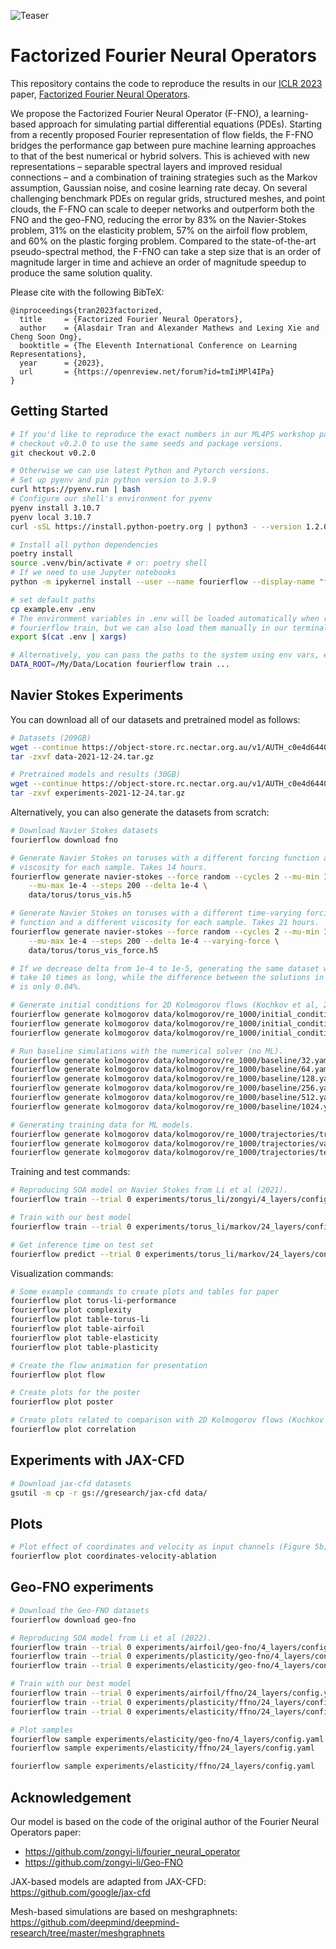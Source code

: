 ![Teaser](https://raw.githubusercontent.com/alasdairtran/fourierflow/main/figures/poster.png)

# Factorized Fourier Neural Operators

This repository contains the code to reproduce the results in our [ICLR
2023](https://iclr.cc/Conferences/2023) paper, [Factorized Fourier Neural
Operators](https://arxiv.org/abs/2111.13802).

We propose the Factorized Fourier Neural Operator (F-FNO), a learning-based
approach for simulating partial differential equations (PDEs). Starting from a
recently proposed Fourier representation of flow fields, the F-FNO bridges the
performance gap between pure machine learning approaches to that of the best
numerical or hybrid solvers. This is achieved with new representations –
separable spectral layers and improved residual connections – and a combination
of training strategies such as the Markov assumption, Gaussian noise, and
cosine learning rate decay. On several challenging benchmark PDEs on regular
grids, structured meshes, and point clouds, the F-FNO can scale to deeper
networks and outperform both the FNO and the geo-FNO, reducing the error by 83%
on the Navier-Stokes problem, 31% on the elasticity problem, 57% on the airfoil
flow problem, and 60% on the plastic forging problem. Compared to the
state-of-the-art pseudo-spectral method, the F-FNO can take a step size that is
an order of magnitude larger in time and achieve an order of magnitude speedup
to produce the same solution quality.

Please cite with the following BibTeX:

```raw
@inproceedings{tran2023factorized,
  title     = {Factorized Fourier Neural Operators},
  author    = {Alasdair Tran and Alexander Mathews and Lexing Xie and Cheng Soon Ong},
  booktitle = {The Eleventh International Conference on Learning Representations},
  year      = {2023},
  url       = {https://openreview.net/forum?id=tmIiMPl4IPa}
}
```

## Getting Started

```sh
# If you'd like to reproduce the exact numbers in our ML4PS workshop paper,
# checkout v0.2.0 to use the same seeds and package versions.
git checkout v0.2.0

# Otherwise we can use latest Python and Pytorch versions.
# Set up pyenv and pin python version to 3.9.9
curl https://pyenv.run | bash
# Configure our shell's environment for pyenv
pyenv install 3.10.7
pyenv local 3.10.7
curl -sSL https://install.python-poetry.org | python3 - --version 1.2.0b3

# Install all python dependencies
poetry install
source .venv/bin/activate # or: poetry shell
# If we need to use Jupyter notebooks
python -m ipykernel install --user --name fourierflow --display-name "fourierflow"

# set default paths
cp example.env .env
# The environment variables in .env will be loaded automatically when running
# fourierflow train, but we can also load them manually in our terminal
export $(cat .env | xargs)

# Alternatively, you can pass the paths to the system using env vars, e.g.
DATA_ROOT=/My/Data/Location fourierflow train ...
```

## Navier Stokes Experiments

You can download all of our datasets and pretrained model as follows:

```sh
# Datasets (209GB)
wget --continue https://object-store.rc.nectar.org.au/v1/AUTH_c0e4d64401cf433fb0260d211c3f23f8/fourierflow/data-2021-12-24.tar.gz
tar -zxvf data-2021-12-24.tar.gz

# Pretrained models and results (30GB)
wget --continue https://object-store.rc.nectar.org.au/v1/AUTH_c0e4d64401cf433fb0260d211c3f23f8/fourierflow/experiments-2021-12-24.tar.gz
tar -zxvf experiments-2021-12-24.tar.gz
```

Alternatively, you can also generate the datasets from scratch:

```sh
# Download Navier Stokes datasets
fourierflow download fno

# Generate Navier Stokes on toruses with a different forcing function and
# viscosity for each sample. Takes 14 hours.
fourierflow generate navier-stokes --force random --cycles 2 --mu-min 1e-5 \
    --mu-max 1e-4 --steps 200 --delta 1e-4 \
    data/torus/torus_vis.h5

# Generate Navier Stokes on toruses with a different time-varying forcing
# function and a different viscosity for each sample. Takes 21 hours.
fourierflow generate navier-stokes --force random --cycles 2 --mu-min 1e-5 \
    --mu-max 1e-4 --steps 200 --delta 1e-4 --varying-force \
    data/torus/torus_vis_force.h5

# If we decrease delta from 1e-4 to 1e-5, generating the same dataset would now
# take 10 times as long, while the difference between the solutions in step 20
# is only 0.04%.

# Generate initial conditions for 2D Kolmogorov flows (Kochkov et al, 2021).
fourierflow generate kolmogorov data/kolmogorov/re_1000/initial_conditions/train.yaml # 22 GPU hours
fourierflow generate kolmogorov data/kolmogorov/re_1000/initial_conditions/valid.yaml # 3 GPU hours
fourierflow generate kolmogorov data/kolmogorov/re_1000/initial_conditions/test.yaml # 22 GPU hours

# Run baseline simulations with the numerical solver (no ML).
fourierflow generate kolmogorov data/kolmogorov/re_1000/baseline/32.yaml # 1 GPU min
fourierflow generate kolmogorov data/kolmogorov/re_1000/baseline/64.yaml # 2 GPU mins
fourierflow generate kolmogorov data/kolmogorov/re_1000/baseline/128.yaml # 3 GPU mins
fourierflow generate kolmogorov data/kolmogorov/re_1000/baseline/256.yaml # 6 GPU mins
fourierflow generate kolmogorov data/kolmogorov/re_1000/baseline/512.yaml # 20 GPU mins
fourierflow generate kolmogorov data/kolmogorov/re_1000/baseline/1024.yaml # 2 GPU hours

# Generating training data for ML models.
fourierflow generate kolmogorov data/kolmogorov/re_1000/trajectories/train.yaml # 19 GPU hours
fourierflow generate kolmogorov data/kolmogorov/re_1000/trajectories/valid.yaml # 2 GPU hours
fourierflow generate kolmogorov data/kolmogorov/re_1000/trajectories/test.yaml # 19 GPU hours
```

Training and test commands:

```sh
# Reproducing SOA model on Navier Stokes from Li et al (2021).
fourierflow train --trial 0 experiments/torus_li/zongyi/4_layers/config.yaml

# Train with our best model
fourierflow train --trial 0 experiments/torus_li/markov/24_layers/config.yaml

# Get inference time on test set
fourierflow predict --trial 0 experiments/torus_li/markov/24_layers/config.yaml
```

Visualization commands:

```sh
# Some example commands to create plots and tables for paper
fourierflow plot torus-li-performance
fourierflow plot complexity
fourierflow plot table-torus-li
fourierflow plot table-airfoil
fourierflow plot table-elasticity
fourierflow plot table-plasticity

# Create the flow animation for presentation
fourierflow plot flow

# Create plots for the poster
fourierflow plot poster

# Create plots related to comparison with 2D Kolmogorov flows (Kochkov et al, 2021).
fourierflow plot correlation
```

## Experiments with JAX-CFD

```sh
# Download jax-cfd datasets
gsutil -m cp -r gs://gresearch/jax-cfd data/
```

## Plots

```sh
# Plot effect of coordinates and velocity as input channels (Figure 5b)
fourierflow plot coordinates-velocity-ablation
```

## Geo-FNO experiments

```sh
# Download the Geo-FNO datasets
fourierflow download geo-fno

# Reproducing SOA model from Li et al (2022).
fourierflow train --trial 0 experiments/airfoil/geo-fno/4_layers/config.yaml
fourierflow train --trial 0 experiments/plasticity/geo-fno/4_layers/config.yaml
fourierflow train --trial 0 experiments/elasticity/geo-fno/4_layers/config.yaml

# Train with our best model
fourierflow train --trial 0 experiments/airfoil/ffno/24_layers/config.yaml
fourierflow train --trial 0 experiments/plasticity/ffno/24_layers/config.yaml
fourierflow train --trial 0 experiments/elasticity/ffno/24_layers/config.yaml

# Plot samples
fourierflow sample experiments/elasticity/geo-fno/4_layers/config.yaml
fourierflow sample experiments/elasticity/ffno/24_layers/config.yaml

fourierflow sample experiments/elasticity/ffno/24_layers/config.yaml
```

<!-- ## Mesh Experiments

```sh
# DeepMind meshgraphnets simulation data
fourierflow download meshgraphnets
# Convert cylinder-flow data from TFRecords to HDF5 format.
fourierflow convert cylinder-flow --data-dir data/meshgraphnets/cylinder_flow --out data/meshgraphnets/cylinder_flow/cylinder_flow.h5
``` -->

## Acknowledgement

Our model is based on the code of the original author of the Fourier Neural
Operators paper:

* https://github.com/zongyi-li/fourier_neural_operator
* https://github.com/zongyi-li/Geo-FNO

JAX-based models are adapted from JAX-CFD: https://github.com/google/jax-cfd

Mesh-based simulations are based on meshgraphnets: https://github.com/deepmind/deepmind-research/tree/master/meshgraphnets
